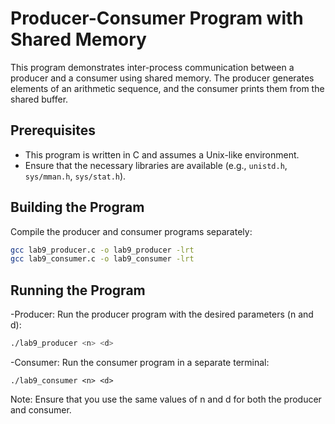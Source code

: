# Producer-Consumer Program with Shared Memory

This program demonstrates inter-process communication between a producer and a consumer using shared memory. The producer generates elements of an arithmetic sequence, and the consumer prints them from the shared buffer.

## Prerequisites

- This program is written in C and assumes a Unix-like environment.
- Ensure that the necessary libraries are available (e.g., `unistd.h`, `sys/mman.h`, `sys/stat.h`).

## Building the Program

Compile the producer and consumer programs separately:

```bash
gcc lab9_producer.c -o lab9_producer -lrt
gcc lab9_consumer.c -o lab9_consumer -lrt
```

## Running the Program
-Producer:
Run the producer program with the desired parameters (n and d):

```bash
./lab9_producer <n> <d>
```
-Consumer:
Run the consumer program in a separate terminal:
```
./lab9_consumer <n> <d> 
```
Note: Ensure that you use the same values of n and d for both the producer and consumer.